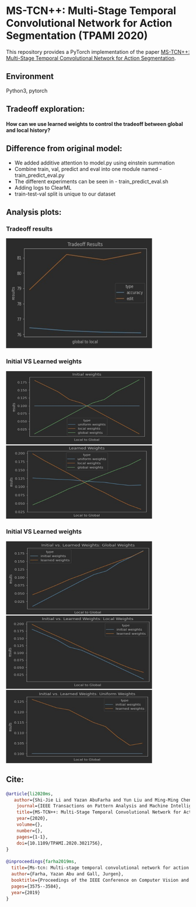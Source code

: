 # MS-TCN++: Multi-Stage Temporal Convolutional Network for Action Segmentation (TPAMI 2020)

This repository provides a PyTorch implementation of the paper [MS-TCN++: Multi-Stage Temporal Convolutional Network for Action Segmentation](https://arxiv.org/pdf/2006.09220.pdf).

## Environment
Python3, pytorch

## Tradeoff exploration:

#### How can we use learned weights to control the tradeoff between global and local history? 

## Difference from original model:
* We added additive attention to model.py using einstein summation
* Combine train, val, predict and eval into one module named - train_predict_eval.py
* The different experiments can be seen in - train_predict_eval.sh
* Adding logs to ClearML
* train-test-val split is unique to our dataset 

## Analysis plots:
### Tradeoff results

<img src="https://github.com/ilanit1997/MS-TCN2_surgical/blob/master/plots/tradeoff%20main%20results.jpeg" width="400" height="300">

### Initial VS Learned weights

<img src="https://github.com/ilanit1997/MS-TCN2_surgical/blob/master/plots/initial%20weights%20all.jpeg" width="400" height="200">
<img src="https://github.com/ilanit1997/MS-TCN2_surgical/blob/master/plots/learned%20weights%20all.jpeg" width="400" height="200">

### Initial VS Learned weights
<img src="https://github.com/ilanit1997/MS-TCN2_surgical/blob/master/plots/initial%20vs%20learned%20global.jpeg" width="400" height="200">
<img src="https://github.com/ilanit1997/MS-TCN2_surgical/blob/master/plots/initial%20vs%20learned%20local.jpeg" width="400" height="200">
<img src="https://github.com/ilanit1997/MS-TCN2_surgical/blob/master/plots/initial%20vs%20learned%20uniform.jpeg" width="400" height="200">

## Cite:
```BibTeX
@article{li2020ms,
   author={Shi-Jie Li and Yazan AbuFarha and Yun Liu and Ming-Ming Cheng and Juergen Gall},
    journal={IEEE Transactions on Pattern Analysis and Machine Intelligence}, 
    title={MS-TCN++: Multi-Stage Temporal Convolutional Network for Action Segmentation}, 
    year={2020},
    volume={},
    number={},
    pages={1-1},
    doi={10.1109/TPAMI.2020.3021756},
}

@inproceedings{farha2019ms,
  title={Ms-tcn: Multi-stage temporal convolutional network for action segmentation},
  author={Farha, Yazan Abu and Gall, Jurgen},
  booktitle={Proceedings of the IEEE Conference on Computer Vision and Pattern Recognition},
  pages={3575--3584},
  year={2019}
}

```
